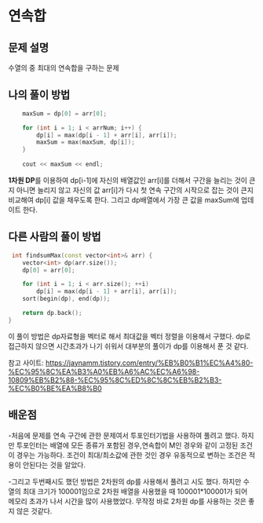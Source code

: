 연속합
=========

## 문제 설명

수열의 중 최대의 연속합을 구하는 문제


## 나의 풀이 방법

```c++
    maxSum = dp[0] = arr[0];

    for (int i = 1; i < arrNum; i++) {
        dp[i] = max(dp[i - 1] + arr[i], arr[i]);
        maxSum = max(maxSum, dp[i]);
    }
    
    cout << maxSum << endl;
```
**1차원 DP**를 이용하여 dp[i-1]에 자신의 배열값인 arr[i]를 더해서 구간을 늘리는 것이 큰지 아니면 늘리지 않고 자신의 값 arr[i]가  다시 첫 연속 구간의 시작으로 잡는 것이 큰지 비교해여 dp[i] 값을 채우도록 한다. 그리고 dp배열에서 가장 큰 값을 maxSum에 업데이트 한다.  


## 다른 사람의 풀이 방법
```c++
 int findsumMax(const vector<int>& arr) {
    vector<int> dp(arr.size());
    dp[0] = arr[0];

    for (int i = 1; i < arr.size(); ++i)
        dp[i] = max(dp[i - 1] + arr[i], arr[i]);
    sort(begin(dp), end(dp));

    return dp.back();
}
```
이 풀이 방법은 dp자료형을 벡터로 해서 최대값을 벡터 정렬을 이용해서 구했다. dp로 접근하지 않으면 시간초과가 나기 쉬워서 대부분의 풀이가 dp를 이용해서 푼 것 같다. 

참고 사이트: <https://jaynamm.tistory.com/entry/%EB%B0%B1%EC%A4%80-%EC%95%8C%EA%B3%A0%EB%A6%AC%EC%A6%98-10809%EB%B2%88-%EC%95%8C%ED%8C%8C%EB%B2%B3-%EC%B0%BE%EA%B8%B0>

## 배운점 
-처음에 문제를 연속 구간에 관한 문제여서 투포인터기법을 사용하여 풀려고 했다. 하지만 투포인터는 배열에 모든 종류가 포함된 경우,연속합이 M인 경우와 같이 고정된 조건이 경우는 가능하다. 조건이 최대/최소값에 관한 것인 경우 유동적으로 변하는 조건은 적용이 안된다는 것을 알았다.

-그리고 두번째시도 했던 방법은 2차원의 dp를 사용해서 풀려고 시도 했다. 하지만 수열의 최대 크기가 100001임으로 2차원 배열을 사용했을 때 100001*100001가 되어 메모리 초과가 나서 시간을 많이 사용했었다. 무작정 바로 2차원 dp를 사용하는 것은 좋지 않은 것같다. 

 